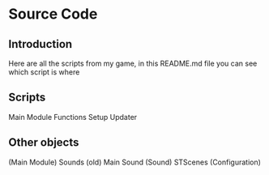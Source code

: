 # Source Code
## Introduction
Here are all the scripts from my game, in this README.md file you can see which script is where

## Scripts
Main Module
  Functions
  Setup
  Updater

## Other objects
(Main Module)
  Sounds (old)
    Main Sound (Sound)
  STScenes (Configuration)
